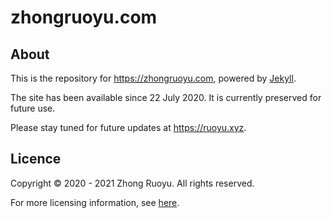 # <span>zhongruoyu.com</span>

## About

This is the repository for https://zhongruoyu.com, powered by [Jekyll](https://jekyllrb.com/).

The site has been available since 22 July 2020. It is currently preserved for future use.

Please stay tuned for future updates at https://ruoyu.xyz.

## Licence

Copyright © 2020 - 2021 Zhong Ruoyu. All rights reserved.

For more licensing information, see [here](/LICENSE.md).
